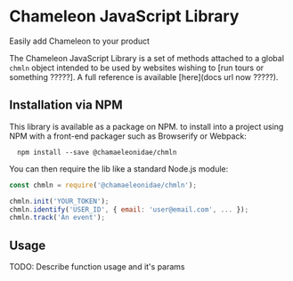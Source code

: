 # Chameleon JavaScript Library

Easily add Chameleon to your product

The Chameleon JavaScript Library is a set of methods attached to a global `chmln` object intended to be used by websites wishing to [run tours or something ?????]. A full reference is available [here](docs url now ?????).

## Installation via NPM

This library is available as a package on NPM. to install into a project using NPM with a front-end packager such as Browserify or Webpack:

```shell
  npm install --save @chamaeleonidae/chmln
```

You can then require the lib like a standard Node.js module:

```javascript
const chmln = require('@chamaeleonidae/chmln');

chmln.init('YOUR_TOKEN');
chmln.identify('USER_ID', { email: 'user@email.com', ... });
chmln.track('An event');
```

## Usage

TODO: Describe function usage and it's params
